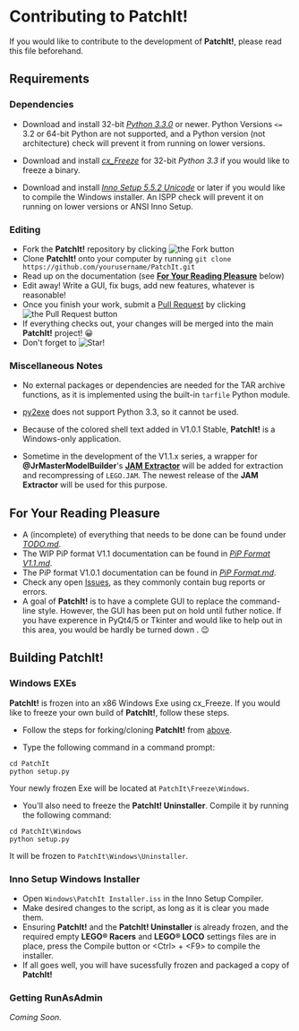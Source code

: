 Contributing to PatchIt!
========================

If you would like to contribute to the development of **PatchIt!**, please read this file beforehand.

Requirements
------------

### Dependencies ###

* Download and install 32-bit [*Python 3.3.0*](http://python.org/download) or newer.
Python Versions `<=` 3.2 or 64-bit Python are not supported, and a Python version (not architecture) check will prevent it from running on lower versions.

* Download and install [*cx_Freeze*](http://cx-freeze.sourceforge.net/) for 32-bit _Python 3.3_ if you would like to freeze a binary.

* Download and install [*Inno Setup 5.5.2 Unicode*](http://www.jrsoftware.org/isdl.php) or later if you would like to compile the Windows installer.
An ISPP check will prevent it on running on lower versions or ANSI Inno Setup.

### Editing ### 

* Fork the **PatchIt!** repository by clicking ![the Fork button](http://i81.servimg.com/u/f81/16/33/06/11/forkme12.png)
* Clone **PatchIt!** onto your computer by running ```git clone https://github.com/yourusername/PatchIt.git```
* Read up on the documentation (see [**For Your Reading Pleasure**](#for-your-reading-pleasure) below)
* Edit away! Write a GUI, fix bugs, add new features, whatever is reasonable!
* Once you finish your work, submit a [Pull Request](https://github.com/le717/PatchIt/pulls) by clicking ![the Pull Request button](http://i81.servimg.com/u/f81/16/33/06/11/pullre10.png)
* If everything checks out, your changes will be merged into the main **PatchIt!** project! :grinning:
* Don't forget to ![Star!](http://i81.servimg.com/u/f81/16/33/06/11/star11.png)

### Miscellaneous Notes ### 

* No external packages or dependencies are needed for the TAR archive functions, as it is implemented using the built-in `tarfile` Python module.

* [py2exe](http://www.py2exe.org) does not support Python 3.3, so it cannot be used.

* Because of the colored shell text added in V1.0.1 Stable, **PatchIt!** is a Windows-only application.
 
* Sometime in the development of the V1.1.x series, a wrapper for **@JrMasterModelBuilder**'s **[JAM Extractor](https://github.com/JrMasterModelBuilder/JAM-Extractor)** 
will be added for extraction and recompressing of `LEGO.JAM`. The newest release of the **JAM Extractor** will be used for this purpose.

For Your Reading Pleasure
-------------------------

* A (incomplete) of everything that needs to be done can be found under [*TODO.md*](https://github.com/le717/PatchIt/blob/rewrite/Documentation/TODO.md).
* The WIP PiP format V1.1 documentation can be found in [*PiP Format V1.1.md*](PiP%20Format%20V1.1.md).
* The PiP format V1.0.1 documentation can be found in [*PiP Format.md*](PiP%20Format.md).
* Check any open [Issues](https://github.com/le717/PatchIt/issues), as they commonly contain bug reports or errors.
* A goal of **PatchIt!** is to have a complete GUI to replace the command-line style. However, the GUI has been put on hold 
until futher notice. If you have experence in PyQt4/5 or Tkinter and would like to help out in this area, you would be hardly be turned down . :wink:

Building PatchIt!
-----------------

### Windows EXEs ###

**PatchIt!** is frozen into an x86 Windows Exe using cx_Freeze. If you would like to freeze your own build of **PatchIt!**, follow these steps.

* Follow the steps for forking/cloning **PatchIt!** from [above](#editing).

* Type the following command in a command prompt:

```
cd PatchIt
python setup.py
```
Your newly frozen Exe will be located at `PatchIt\Freeze\Windows`.

* You'll also need to freeze the **PatchIt! Uninstaller**. Compile it by running the following command:

```
cd PatchIt\Windows
python setup.py
```

It will be frozen to `PatchIt\Windows\Uninstaller`.

### Inno Setup Windows Installer ###

* Open `Windows\PatchIt Installer.iss` in the Inno Setup Compiler.
* Make desired changes to the script, as long as it is clear you made them.
* Ensuring **PatchIt!** and the **PatchIt! Uninstaller** is already frozen, and the required empty __LEGO® Racers__ and __LEGO® LOCO__ settings files
are in place, press the Compile button or &lt;Ctrl&gt; + &lt;F9&gt; to compile the installer.
* If all goes well, you will have sucessfully frozen and packaged a copy of **PatchIt!**

### Getting RunAsAdmin ###

_Coming Soon._
